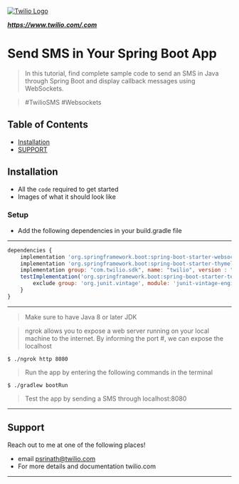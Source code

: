 <a href="http://https://www.twilio.com/.com"><img src="https://www.bizahoy.com/resource/wp-content/uploads/sites/2/elementor/thumbs/Twilio-Logo-1-o6ls9rqpp2oa50hulcri8k8ribzeqd3phv54nagwck.png" title="Twilio Logo" alt="Twilio Logo">

</a>


<!-- [![FVCproductions](https://avatars1.githubusercontent.com/u/4284691?v=3&s=200)](http://fvcproductions.com) -->

***https://www.twilio.com/.com***

# Send SMS in Your Spring Boot App

> In this tutorial, find complete sample code to send an SMS in Java through Spring Boot and display callback messages using WebSockets.

> #TwilioSMS #Websockets


## Table of Contents 


- [Installation](#installation)
- [SUPPORT](#SUPPORT)



## Installation

- All the `code` required to get started
- Images of what it should look like

### Setup

- Add the following dependencies in your build.gradle file
---

```javascript
dependencies {
    implementation 'org.springframework.boot:spring-boot-starter-websocket'
    implementation 'org.springframework.boot:spring-boot-starter-thymeleaf'
    implementation group: "com.twilio.sdk", name: "twilio", version : "7.47.2"
    testImplementation('org.springframework.boot:spring-boot-starter-test') {
        exclude group: 'org.junit.vintage', module: 'junit-vintage-engine'
    }
}

```

---


> Make sure to have Java 8 or later JDK

> ngrok allows you to expose a web server running on your local machine to the internet. By informing the port #, we can expose the localhost

```shell
$ ./ngrok http 8080
```

> Run the app by entering the following commands in the terminal

```shell
$ ./gradlew bootRun
```

> Test the app by sending a SMS through localhost:8080
---

## Support

Reach out to me at one of the following places!

- email psrinath@twilio.com
- For more details and documentation twilio.com

---

